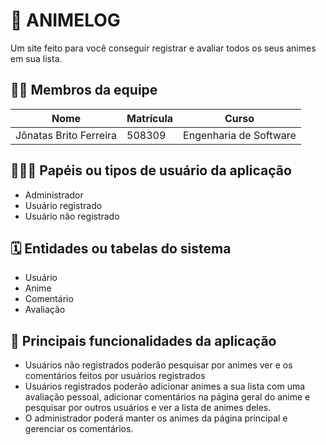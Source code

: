 # :checkered_flag: ANIMELOG

Um site feito para você conseguir registrar e avaliar todos os seus animes em sua lista.

## :technologist: Membros da equipe

| Nome                   | Matrícula | Curso                  |
| ---------------------- | --------- | ---------------------- |
| Jônatas Brito Ferreira | 508309    | Engenharia de Software |

## :people_holding_hands: Papéis ou tipos de usuário da aplicação

-   Administrador
-   Usuário registrado
-   Usuário não registrado

## :spiral_calendar: Entidades ou tabelas do sistema

-   Usuário
-   Anime
-   Comentário
-   Avaliação

## :triangular_flag_on_post: Principais funcionalidades da aplicação

-   Usuários não registrados poderão pesquisar por animes ver e os comentários feitos por usuários registrados
-   Usuários registrados poderão adicionar animes a sua lista com uma avaliação pessoal, adicionar comentários na página geral do anime e pesquisar por outros usuários e ver a lista de animes deles.
-   O administrador poderá manter os animes da página principal e gerenciar os comentários.